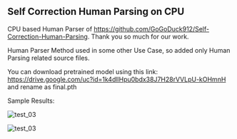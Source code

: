 ## Self Correction Human Parsing on CPU

CPU based Human Parser of https://github.com/GoGoDuck912/Self-Correction-Human-Parsing. Thank you so much for our work.

Human Parser Method used in some other Use Case, so added only Human Parsing related source files.

You can download pretrained model using this link: https://drive.google.com/uc?id=1k4dllHpu0bdx38J7H28rVVLpU-kOHmnH 
and rename as final.pth

Sample Results:

![test_03](https://user-images.githubusercontent.com/46157647/202906428-30c51576-8982-4a3f-b5cf-ed6567493bae.jpg)
 
![test_03](https://user-images.githubusercontent.com/46157647/202906470-4171cf00-7870-48d1-8318-680a0cb30fac.png)
